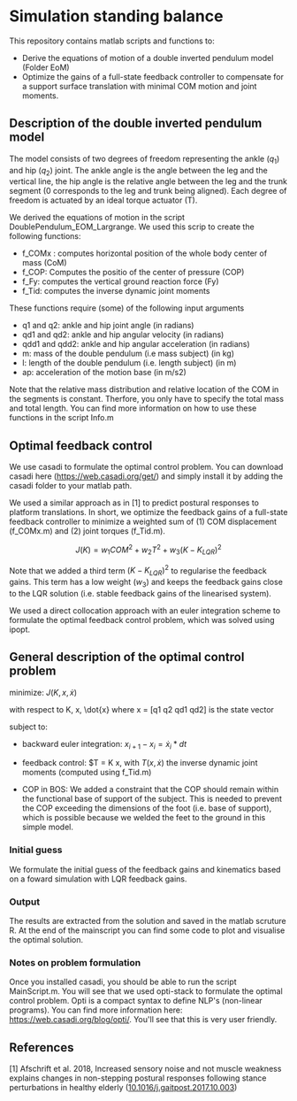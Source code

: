 # Simulation standing balance

This repository contains matlab scripts and functions to:
- Derive the equations of motion of a double inverted pendulum model (Folder EoM)
- Optimize the gains of a full-state feedback controller to compensate for a support surface translation with minimal COM motion and joint moments.

## Description of the double inverted pendulum model

The model consists of two degrees of freedom representing the ankle ($q_1$) and hip ($q_2$) joint. The ankle angle is the angle between the leg and the vertical line, the hip angle is the relative angle between the leg and the trunk segment (0 corresponds to the leg and trunk being aligned).  Each degree of freedom is actuated by an ideal torque actuator (T). 

We derived the equations of motion in the script DoublePendulum_EOM_Largrange. We used this scrip to create the following functions:
- f_COMx : computes horizontal position of the whole body center of mass (CoM)
- f_COP: Computes the positio of the center of pressure (COP)
- f_Fy: computes the vertical ground reaction force (Fy)
- f_Tid: computes the inverse dynamic joint moments

These functions require (some) of the following input arguments
- q1 and q2: ankle and hip joint angle (in radians)
- qd1 and qd2: ankle and hip angular velocity (in radians)
- qdd1 and qdd2: ankle and hip angular acceleration (in radians)
- m: mass of the double pendulum (i.e mass subject) (in kg)
- l: length of the double pendulum (i.e. length subject) (in m)
- ap: acceleration of the motion base (in m/s2)

Note that the relative mass distribution and relative location of the COM in the segments is constant. Therfore, you only have to specify the total mass and total length. You can find more information on how to use these functions in the script Info.m


## Optimal feedback control

We use casadi to formulate the optimal control problem. You can download casadi here (https://web.casadi.org/get/) and simply install it by adding the casadi folder to your matlab path.

We used a similar approach as in [1] to predict postural responses to platform translations. In short, we optimize the feedback gains of a full-state feedback controller to minimize a weighted sum of (1) COM displacement (f_COMx.m) and (2) joint torques (f_Tid.m). 

$$ J(K) = w_1 COM^2 + w_2 T^2 + w_3 (K-K_{LQR})^2 $$

Note that we added a third term $(K-K_{LQR})^2$ to regularise the feedback gains. This term has a low weight ($w_3$) and keeps the feedback gains close to the LQR solution (i.e. stable feedback gains of the linearised system).

We used a direct collocation approach with an euler integration scheme to formulate the optimal feedback control problem, which was solved using ipopt.

## General description of the optimal control problem

minimize: $J(K,x,\dot{x})$ 

with respect to K, x, \dot{x} where x = [q1 q2 qd1 qd2] is the state vector

subject to:

- backward euler integration: $x_{i+1}-x_i = \dot{x}_i * dt$ 

- feedback control: $T = K x, with $T (x, \dot{x})$ the inverse dynamic joint moments (computed using f_Tid.m)

- COP in BOS: We added a constraint that the COP should remain within the functional base of support of the subject. This is needed to prevent the COP exceeding the dimensions of the foot (i.e. base of support), which is possible because we welded the feet to the ground in this simple model.

### Initial guess

We formulate the initial guess of the feedback gains and kinematics based on a foward simulation with LQR feedback gains. 

### Output
The results are extracted from the solution and saved in the matlab scruture R. At the end of the mainscript you can find some code to plot and visualise the optimal solution.

### Notes on problem formulation

Once you installed casadi, you should be able to run the script MainScript.m. You will see that we used opti-stack to formulate the optimal control problem. Opti is a compact syntax to define NLP's (non-linear programs). You can find more information here: https://web.casadi.org/blog/opti/. You'll see that this is very user friendly.


## References

[1] Afschrift et al. 2018, Increased sensory noise and not muscle weakness explains changes in non-stepping postural responses following stance perturbations in healthy elderly ([10.1016/j.gaitpost.2017.10.003](https://doi.org/10.1016/j.gaitpost.2017.10.003))
